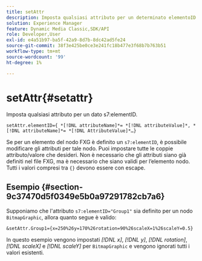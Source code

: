 ```yaml
---
title: setAttr
description: Imposta qualsiasi attributo per un determinato elementoID s7.
solution: Experience Manager
feature: Dynamic Media Classic,SDK/API
role: Developer,User
exl-id: e4a51b97-ba5f-42a9-8d7b-8dc42ad5fe24
source-git-commit: 38f3e425be0ce3e241fc18b477e3f68b7b763b51
workflow-type: tm+mt
source-wordcount: '99'
ht-degree: 1%

---
```


# setAttr{#setattr}

Imposta qualsiasi attributo per un dato s7:elementID.

`setAttr.elementID={ *[!DNL attributeName]*= *[!DNL attributeValue]*, *[!DNL attributeName]*= *[!DNL AttributeValue]*…}`

Se per un elemento del nodo FXG è definito un `s7:elementID`, è possibile modificare gli attributi per tale nodo. Puoi impostare tutte le coppie attributo/valore che desideri. Non è necessario che gli attributi siano già definiti nel file FXG, ma è necessario che siano validi per l’elemento nodo. Tutti i valori compresi tra `{}` devono essere con escape.

## Esempio {#section-9c37470d5f0349e5b0a97291782cb7a6}

Supponiamo che l&#39;attributo `s7:elementID="Group1"` sia definito per un nodo `BitmapGraphic`, allora quanto segue è valido:

`&setAttr.Group1={x=250%26y=170%26rotation=90%26scaleX=1%26scaleY=0.5}`

In questo esempio vengono impostati *[!DNL x]*, *[!DNL y]*, *[!DNL rotation]*, *[!DNL scaleX]* e *[!DNL scaleY]* per `BitmapGraphic` e vengono ignorati tutti i valori esistenti.
